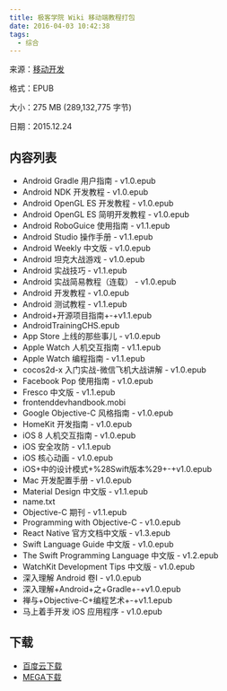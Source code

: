 ```yaml
---
title: 极客学院 Wiki 移动端教程打包
date: 2016-04-03 10:42:38
tags:
  - 综合
---
```


来源：[移动开发](http://wiki.jikexueyuan.com/list/mobile/)

格式：EPUB

大小：275 MB (289,132,775 字节)

日期：2015.12.24

<!--more-->

## 内容列表 ##

+ Android Gradle 用户指南 - v1.0.epub
+ Android NDK 开发教程 - v1.0.epub
+ Android OpenGL ES 开发教程 - v1.0.epub
+ Android OpenGL ES 简明开发教程 - v1.0.epub
+ Android RoboGuice 使用指南 - v1.1.epub
+ Android Studio 操作手册 - v1.1.epub
+ Android Weekly 中文版 - v1.0.epub
+ Android 坦克大战游戏 - v1.0.epub
+ Android 实战技巧 - v1.1.epub
+ Android 实战简易教程（连载） - v1.0.epub
+ Android 开发教程 - v1.0.epub
+ Android 测试教程 - v1.1.epub
+ Android+开源项目指南+-+v1.1.epub
+ AndroidTrainingCHS.epub
+ App Store 上线的那些事儿 - v1.0.epub
+ Apple Watch 人机交互指南 - v1.1.epub
+ Apple Watch 编程指南 - v1.1.epub
+ cocos2d-x 入门实战-微信飞机大战讲解 - v1.0.epub
+ Facebook Pop 使用指南 - v1.0.epub
+ Fresco 中文版 - v1.1.epub
+ frontenddevhandbook.mobi
+ Google Objective-C 风格指南 - v1.0.epub
+ HomeKit 开发指南 - v1.0.epub
+ iOS 8 人机交互指南 - v1.0.epub
+ iOS 安全攻防 - v1.1.epub
+ iOS 核心动画 - v1.0.epub
+ iOS+中的设计模式+%28Swift版本%29+-+v1.0.epub
+ Mac 开发配置手册 - v1.0.epub
+ Material Design 中文版 - v1.1.epub
+ name.txt
+ Objective-C 期刊 - v1.1.epub
+ Programming with Objective-C - v1.0.epub
+ React Native 官方文档中文版 - v1.3.epub
+ Swift Language Guide 中文版 - v1.0.epub
+ The Swift Programming Language 中文版 - v1.2.epub
+ WatchKit Development Tips 中文版 - v1.0.epub
+ 深入理解 Android 卷I - v1.0.epub
+ 深入理解+Android+之+Gradle+-+v1.0.epub
+ 禅与+Objective-C+编程艺术+-+v1.1.epub
+ 马上着手开发 iOS 应用程序 - v1.0.epub

## 下载 ##

+ [百度云下载](http://pan.baidu.com/s/1kUKb0WJ)
+ [MEGA下载](https://mega.nz/#!GRMnmJDS!2urocbNfoClz_lIKPBC-gwHbjIY6NYUN0YM50R7-rcc)